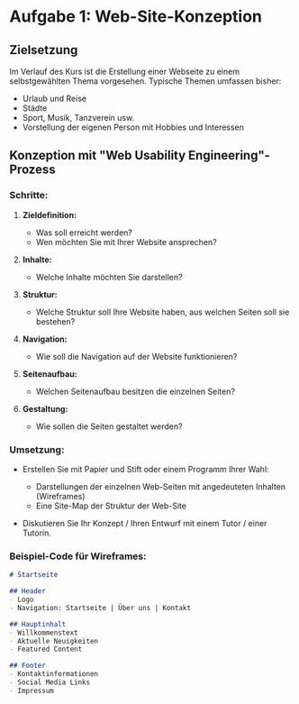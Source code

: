 # Aufgabe 1: Web-Site-Konzeption

## Zielsetzung
Im Verlauf des Kurs ist die Erstellung einer Webseite zu einem selbstgewählten Thema vorgesehen. Typische Themen umfassen bisher:
- Urlaub und Reise
- Städte
- Sport, Musik, Tanzverein usw.
- Vorstellung der eigenen Person mit Hobbies und Interessen

## Konzeption mit "Web Usability Engineering"-Prozess

### Schritte:
1. **Zieldefinition:**
   - Was soll erreicht werden?
   - Wen möchten Sie mit Ihrer Website ansprechen?

2. **Inhalte:**
   - Welche Inhalte möchten Sie darstellen?

3. **Struktur:**
   - Welche Struktur soll Ihre Website haben, aus welchen Seiten soll sie bestehen?

4. **Navigation:**
   - Wie soll die Navigation auf der Website funktionieren?

5. **Seitenaufbau:**
   - Welchen Seitenaufbau besitzen die einzelnen Seiten?

6. **Gestaltung:**
   - Wie sollen die Seiten gestaltet werden?

### Umsetzung:
- Erstellen Sie mit Papier und Stift oder einem Programm Ihrer Wahl:
  - Darstellungen der einzelnen Web-Seiten mit angedeuteten Inhalten (Wireframes)
  - Eine Site-Map der Struktur der Web-Site

- Diskutieren Sie Ihr Konzept / Ihren Entwurf mit einem Tutor / einer Tutorin.

### Beispiel-Code für Wireframes:
```markdown
# Startseite

## Header
- Logo
- Navigation: Startseite | Über uns | Kontakt

## Hauptinhalt
- Willkommenstext
- Aktuelle Neuigkeiten
- Featured Content

## Footer
- Kontaktinformationen
- Social Media Links
- Impressum
